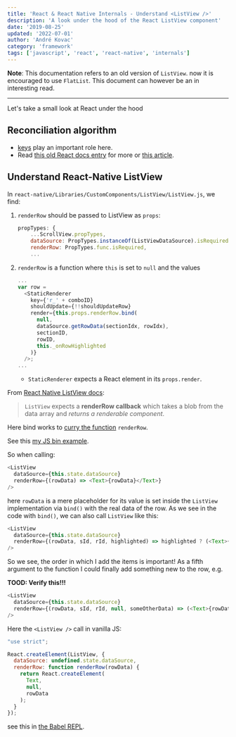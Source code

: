 ```yaml
---
title: 'React & React Native Internals - Understand <ListView />'
description: 'A look under the hood of the React ListView component'
date: '2019-08-25'
updated: '2022-07-01'
author: 'André Kovac'
category: 'framework'
tags: ['javascript', 'react', 'react-native', 'internals']
---
```


**Note**: This documentation refers to an old version of `ListView`. now it is encouraged to use `FlatList`. This document can however be an in interesting read.

---

Let's take a small look at React under the hood

## Reconciliation algorithm

- [keys](https://kentcdodds.com/blog/understanding-reacts-key-prop) play an important role here.
- Read [this old React docs entry](https://react-cn.github.io/react/docs/reconciliation.html) for more or [this article](https://medium.com/@coolram2104/digging-deeper-inside-the-reconciliation-algorithm-of-react-f0d428ba4ae9).

## Understand React-Native ListView

In `react-native/Libraries/CustomComponents/ListView/ListView.js`, we find:

1. `renderRow` should be passed to ListView as `props`:

	```js
	propTypes: {
	    ...ScrollView.propTypes,
	    dataSource: PropTypes.instanceOf(ListViewDataSource).isRequired,
	    renderRow: PropTypes.func.isRequired,
	    ...
	```

2. `renderRow` is a function where `this` is set to `null` and the values


	```js
	...
	var row =
	  <StaticRenderer
	    key={'r_' + comboID}
	    shouldUpdate={!!shouldUpdateRow}
	    render={this.props.renderRow.bind(
	      null,
	      dataSource.getRowData(sectionIdx, rowIdx),
	      sectionID,
	      rowID,
	      this._onRowHighlighted
	    )}
	  />;
	...
	```

	* `StaticRenderer` expects a React element in its `props.render`.

From [React Native ListView docs](https://facebook.github.io/react-native/docs/listview.html):
> `ListView` expects a **renderRow callback** which takes a blob from the data array and *returns a renderable component*.

Here bind works to [curry the function](http://javascriptissexy.com/javascript-apply-call-and-bind-methods-are-essential-for-javascript-professionals#JavaScript8217s_Bind_Allows_Us_to_Curry_a_Function) `renderRow`.

See this [my JS bin example](http://jsbin.com/tufoso/edit?js,console).

So when calling:


```js
<ListView
  dataSource={this.state.dataSource}
  renderRow={(rowData) => <Text>{rowData}</Text>}
/>
```

here `rowData` is a mere placeholder for its value is set inside the `ListView` implementation via `bind()` with the real data of the row. As we see in the code with `bind()`, we can also call `ListView` like this:

```js
<ListView
  dataSource={this.state.dataSource}
  renderRow={(rowData, sId, rId, highlighted) => highlighted ? (<Text>{rowData} number {rId} in {sId}</Text>) : <Text>Not highlighted</Text>}
/>
```

So we see, the order in which I add the items is important!
As a fifth argument to the function I could finally add something new to the row, e.g.

**TOOD: Verify this!!!**

```js
<ListView
  dataSource={this.state.dataSource}
  renderRow={(rowData, sId, rId, null, someOtherData) => (<Text>{rowData} number {rId} in {sId}, {someOtherData.text}</Text>)}
/>
```

Here the `<ListView />` call in vanilla JS:

```js
"use strict";

React.createElement(ListView, {
  dataSource: undefined.state.dataSource,
  renderRow: function renderRow(rowData) {
    return React.createElement(
      Text,
      null,
      rowData
    );
  }
});
```

see this in [the Babel REPL](https://babeljs.io/repl/#?babili=false&evaluate=true&lineWrap=false&presets=es2015%2Creact%2Cstage-2&code=%3CListView%0A%20%20dataSource%3D%7Bthis.state.dataSource%7D%0A%20%20renderRow%3D%7B(rowData)%20%3D%3E%20%3CText%3E%7BrowData%7D%3C%2FText%3E%7D%0A%2F%3E).
